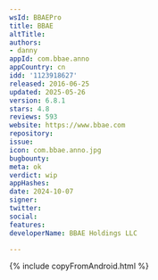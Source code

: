 ```yaml
---
wsId: BBAEPro
title: BBAE
altTitle: 
authors:
- danny
appId: com.bbae.anno
appCountry: cn
idd: '1123918627'
released: 2016-06-25
updated: 2025-05-26
version: 6.8.1
stars: 4.8
reviews: 593
website: https://www.bbae.com
repository: 
issue: 
icon: com.bbae.anno.jpg
bugbounty: 
meta: ok
verdict: wip
appHashes: 
date: 2024-10-07
signer: 
twitter: 
social: 
features: 
developerName: BBAE Holdings LLC

---
```


{% include copyFromAndroid.html %}

